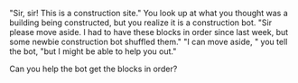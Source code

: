 "Sir, sir! This is a construction site." You look up at what you thought was a building being constructed, but you realize it is a construction bot. "Sir please move aside. I had to have these blocks in order since last week, but some newbie construction bot shuffled them." "I can move aside, " you tell the bot, "but I might be able to help you out."

Can you help the bot get the blocks in order?
